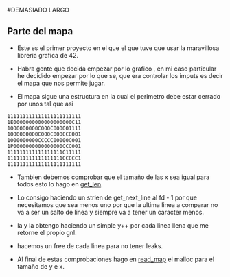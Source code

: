 #DEMASIADO LARGO

## Parte del mapa
- Este es el primer proyecto en el que el que tuve que usar la maravillosa
libreria grafica de 42.

- Habra gente que decida empezar por lo grafico , en mi caso particular he 
decidido empezar por lo que se, que era controlar los imputs es decir el mapa
que nos permite jugar.

- El mapa sigue una estructura en la cual el perimetro debe estar cerrado por 
unos tal que asi
```plaintext
111111111111111111111111
1E0000000000000000000C11
1000000000C000C000001111
1000000000C000C000CCC001
1000000000CCCCC00000C001
1P0000000000000000CCC001
111111111111111111C11111
111111111111111111CCCCC1
111111111111111111111111
```
- Tambien debemos comprobar que el tamaño de las x sea igual para todos 
esto lo hago en [get_len](/src/getmap.c).

- Lo consigo haciendo un strlen de get_next_line al fd - 1 
por que necesitamos que sea menos uno por que la ultima linea a comparar no va
a ser un salto de linea y siempre va a tener un caracter menos.

- la y la obtengo haciendo un simple y++ por cada linea llena que me retorne 
el propio gnl.

- hacemos un free de cada linea para no tener leaks.

- Al final de estas comprobaciones hago en [read_map](/src/read_map.c) 
 el malloc para el tamaño de y e x.

 